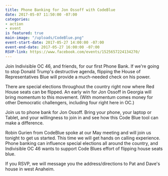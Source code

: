 ```yaml
---
title: Phone Banking for Jon Ossoff with CodeBlue
date: 2017-05-07 11:50:00 -07:00
categories:
- action
- event
is featured: true
main-image: "/uploads/CodeBlue.png"
event-start-date: 2017-05-27 14:00:00 -07:00
event-end-date: 2017-05-27 16:00:00 -07:00
RSVP-link: https://www.facebook.com/events/1525657224134270/
---
```


Join Indivisible OC 46, and friends, for our first Phone Bank. If we're going to stop Donald Trump's destructive agenda, flipping the House of Representatives Blue will provide a much-needed check on his power. 

There are special elections throughout the country right now where Red House seats can be flipped. An early win for Jon Ossoff in Georgia will bring momentum to this movement. (With momentum comes money for other Democratic challengers, including four right here in OC.)

Join us to phone bank for Jon Ossoff. Bring your phone, your laptop or Tablet, and your willingness to join in and see how this Code Blue tool can make a difference.

Robin Gurien from CodeBlue spoke at our May meeting and will join us tonight to get us started. This time we will get hands on calling experience. Phone banking can influence special elections all around the country, and Indivisible OC 46 wants to support Code Blues effort of flipping house seats blue.

If you RSVP, we will message you the address/directions to Pat and Dave's house in west Anaheim.